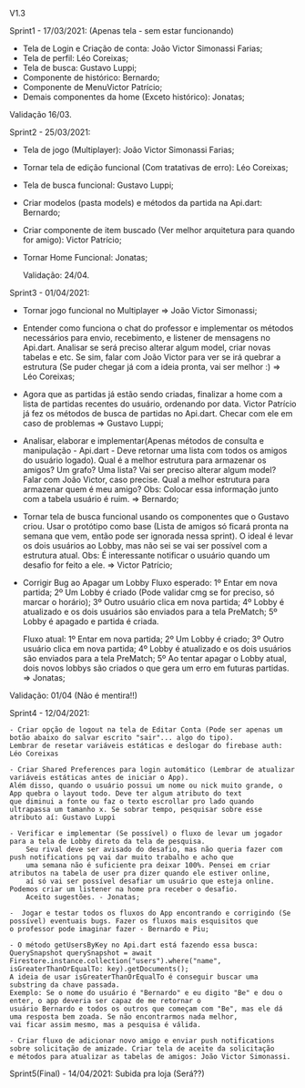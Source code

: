V1.3

Sprint1 - 17/03/2021:
(Apenas tela - sem estar funcionando)

 - Tela de Login e Criação de conta: João Victor Simonassi Farias;
 - Tela de perfil: Léo Coreixas;
 - Tela de busca: Gustavo Luppi;
 - Componente de histórico: Bernardo;
 - Componente de MenuVictor Patrício;
 - Demais componentes da home (Exceto histórico): Jonatas;

 Validação 16/03.

Sprint2 - 25/03/2021:

 - Tela de jogo (Multiplayer): João Victor Simonassi Farias;
 - Tornar tela de edição funcional (Com tratativas de erro): Léo Coreixas;
 - Tela de busca funcional: Gustavo Luppi;
 - Criar modelos (pasta models) e métodos da partida na Api.dart: Bernardo;
 - Criar componente de item buscado (Ver melhor arquitetura para quando for amigo): Victor Patrício;
 - Tornar Home Funcional: Jonatas;

    Validação: 24/04.

Sprint3 - 01/04/2021:
  - Tornar jogo funcional no Multiplayer   =>   João Victor Simonassi;
  
  - Entender como funciona o chat do professor e implementar os métodos necessários para envio, recebimento,
    e listener de mensagens no Api.dart. Analisar se será preciso alterar algum model, criar novas tabelas e etc.
     Se sim, falar com João Victor para ver se irá quebrar a estrutura (Se puder chegar já com a ideia pronta,
     vai ser melhor :)  => Léo Coreixas;
    
  - Agora que as partidas já estão sendo criadas, finalizar a home com a lista de partidas recentes do usuário, 
    ordenando por data. Victor Patrício já fez os métodos de busca de partidas no Api.dart. Checar com ele em caso de problemas  => Gustavo Luppi;
  
  - Analisar, elaborar e implementar(Apenas métodos de consulta e manipulação - Api.dart - 
    Deve retornar uma lista com todos os amigos do usuário logado). Qual é a melhor estrutura para armazenar os amigos? 
    Um grafo? Uma lista? Vai ser preciso alterar algum model? Falar com João Victor, caso precise.
    Qual a melhor estrutura para armazenar quem é meu amigo? Obs: Colocar essa informação junto com a tabela usuário é ruim. =>  Bernardo;
    
  - Tornar tela de busca funcional usando os componentes que o Gustavo criou. Usar o protótipo como base (Lista de amigos só ficará pronta
        na semana que vem, então pode ser ignorada nessa sprint). O ideal é levar os dois usuários ao Lobby, mas não sei se vai ser possível
        com a estrutura atual. Obs: É interessante notificar o usuário quando um desafio for feito a ele.   => Victor Patrício;
  
  - Corrigir Bug ao Apagar um Lobby
        Fluxo esperado:
           1º Entar em nova partida;
           2º Um Lobby é criado (Pode validar cmg se for preciso, só marcar o horário);
           3º Outro usuário clica em nova partida;
           4º Lobby é atualizado e os dois usuários são enviados para a tela PreMatch;
           5º Lobby é apagado e partida é criada.
       
       Fluxo atual:
          1º Entar em nova partida;
          2º Um Lobby é criado;
          3º Outro usuário clica em nova partida;
          4º Lobby é atualizado e os dois usuários são enviados para a tela PreMatch;
          5º Ao tentar apagar o Lobby atual, dois novos lobbys são criados o que gera um erro em futuras partidas.
       =>  Jonatas;
  
  Validação: 01/04 (Não é mentira!!)

Sprint4 - 12/04/2021:
    
    - Criar opção de logout na tela de Editar Conta (Pode ser apenas um botão abaixo do salvar escrito "sair"... algo do tipo).
    Lembrar de resetar variáveis estáticas e deslogar do firebase auth: Léo Coreixas
    
    - Criar Shared Preferences para login automático (Lembrar de atualizar variáveis estáticas antes de iniciar o App).
    Além disso, quando o usuário possui um nome ou nick muito grande, o App quebra o layout todo. Deve ter algum atributo do text
    que diminui a fonte ou faz o texto escrollar pro lado quando ultrapassa um tamanho x. Se sobrar tempo, pesquisar sobre esse 
    atributo aí: Gustavo Luppi
    
    - Verificar e implementar (Se possível) o fluxo de levar um jogador para a tela de Lobby direto da tela de pesquisa.
        Seu rival deve ser avisado do desafio, mas não queria fazer com push notifications pq vai dar muito trabalho e acho que
        uma semana não é suficiente pra deixar 100%. Pensei em criar atributos na tabela de user pra dizer quando ele estiver online,
        aí só vai ser possível desafiar um usuário que esteja online. Podemos criar um listener na home pra receber o desafio.
        Aceito sugestões. - Jonatas;
    
    -  Jogar e testar todos os fluxos do App encontrando e corrigindo (Se possível) eventuais bugs. Fazer os fluxos mais esquisitos que
    o professor pode imaginar fazer - Bernardo e Piu;
    
    - O método getUsersByKey no Api.dart está fazendo essa busca:
    QuerySnapshot querySnapshot = await Firestore.instance.collection("users").where("name", isGreaterThanOrEqualTo: key).getDocuments();
    A ideia de usar isGreaterThanOrEqualTo é conseguir buscar uma substring da chave passada. 
    Exemplo: Se o nome do usuário é "Bernardo" e eu digito "Be" e dou o enter, o app deveria ser capaz de me retornar o 
    usuário Bernardo e todos os outros que começam com "Be", mas ele dá uma resposta bem zoada. Se não encontrarmos nada melhor,
    vai ficar assim mesmo, mas a pesquisa é válida.
    
    - Criar fluxo de adicionar novo amigo e enviar push notifications sobre solicitação de amizade. Criar tela de aceite da solicitação
    e métodos para atualizar as tabelas de amigos: João Victor Simonassi.
    

Sprint5(Final) - 14/04/2021:
    Subida pra loja (Será??)